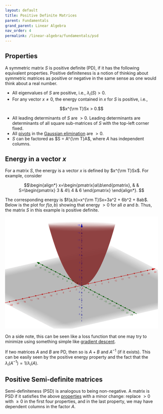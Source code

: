 ```yaml
---
layout: default
title: Positive Definite Matrices
parent: Fundamentals
grand_parent: Linear Algebra
nav_order: 4
permalink: /linear-algebra/fundamentals/psd
---
```


## Properties
A symmetric matrix $S$ is positive definite (PD), if it has the following equivalent properties. Positive definiteness is a notion of thinking about symmetric matrices as positive or negative in the same sense as one would think about a real number.

- All eigenvalues of $S$ are positive, i.e., $\lambda_i(S) > 0$.
- For any vector $x \neq 0$, the energy contained in $x$ for $S$ is positive, i.e.,

$$x^{\rm T}Sx > 0.$$

- All leading determinants of $S$ are $>0$. Leading determinants are determinants of all square sub-matrices of $S$ with the top-left corner fixed.
- All [pivots](https://en.wikipedia.org/wiki/Pivot_element) in the [Gaussian elimination](https://en.wikipedia.org/wiki/Gaussian_elimination) are $>0$.
- $S$ can be factored as $S = A^{\rm T}A$, where $A$ has independent columns.

## Energy in a vector $x$
For a matrix $S$, the energy is a vector $x$ is defined by $x^{\rm T}Sx$. For example, consider

$$\begin{align*}
x=\begin{pmatrix}a\\b\end{pmatrix}, & & S=\begin{pmatrix}
    3 & 4\\
    4 & 6
    \end{pmatrix}
    \end{align*}.
$$

The corresponding energy is $f(a,b)=x^{\rm T}Sx=3a^2 + 6b^2 + 8ab$. Below is the plot for $f(a,b)$ showing that energy $>0$ for all $a$ and $b$. Thus, the matrix $S$ in this example is positive definite.

![Energy in a vector for S.](/assets/images/linear-algebra/energy.png "Energy in a vector for S.")

On a side note, this can be seen like a loss function that one may try to minimize using something simple like [gradient descent](https://en.wikipedia.org/wiki/Gradient_descent).

If two matrices $A$ and $B$ are PD, then so is $A+B$ and $A^{-1}$ (if it exists). This can be easily seen by the positive energy property and the fact that the $\lambda_i(A^{-1})=1/\lambda_i(A)$.

## Positive Semi-definite matrices
Semi-definiteness (PSD) is analogous to being non-negative. A matrix is PSD if it satisfies the above [properties](#properties) with a minor change: replace $>0$ with $\ge 0$ in the first four properties, and in the last property, we may have dependent columns in the factor $A$.

